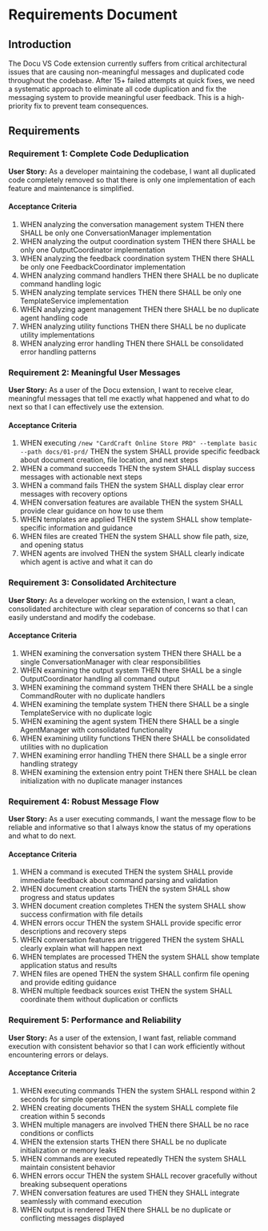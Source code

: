 # Requirements Document

## Introduction

The Docu VS Code extension currently suffers from critical architectural issues that are causing non-meaningful messages and duplicated code throughout the codebase. After 15+ failed attempts at quick fixes, we need a systematic approach to eliminate all code duplication and fix the messaging system to provide meaningful user feedback. This is a high-priority fix to prevent team consequences.

## Requirements

### Requirement 1: Complete Code Deduplication

**User Story:** As a developer maintaining the codebase, I want all duplicated code completely removed so that there is only one implementation of each feature and maintenance is simplified.

#### Acceptance Criteria

1. WHEN analyzing the conversation management system THEN there SHALL be only one ConversationManager implementation
2. WHEN analyzing the output coordination system THEN there SHALL be only one OutputCoordinator implementation  
3. WHEN analyzing the feedback coordination system THEN there SHALL be only one FeedbackCoordinator implementation
4. WHEN analyzing command handlers THEN there SHALL be no duplicate command handling logic
5. WHEN analyzing template services THEN there SHALL be only one TemplateService implementation
6. WHEN analyzing agent management THEN there SHALL be no duplicate agent handling code
7. WHEN analyzing utility functions THEN there SHALL be no duplicate utility implementations
8. WHEN analyzing error handling THEN there SHALL be consolidated error handling patterns

### Requirement 2: Meaningful User Messages

**User Story:** As a user of the Docu extension, I want to receive clear, meaningful messages that tell me exactly what happened and what to do next so that I can effectively use the extension.

#### Acceptance Criteria

1. WHEN executing `/new "CardCraft Online Store PRD" --template basic --path docs/01-prd/` THEN the system SHALL provide specific feedback about document creation, file location, and next steps
2. WHEN a command succeeds THEN the system SHALL display success messages with actionable next steps
3. WHEN a command fails THEN the system SHALL display clear error messages with recovery options
4. WHEN conversation features are available THEN the system SHALL provide clear guidance on how to use them
5. WHEN templates are applied THEN the system SHALL show template-specific information and guidance
6. WHEN files are created THEN the system SHALL show file path, size, and opening status
7. WHEN agents are involved THEN the system SHALL clearly indicate which agent is active and what it can do

### Requirement 3: Consolidated Architecture

**User Story:** As a developer working on the extension, I want a clean, consolidated architecture with clear separation of concerns so that I can easily understand and modify the codebase.

#### Acceptance Criteria

1. WHEN examining the conversation system THEN there SHALL be a single ConversationManager with clear responsibilities
2. WHEN examining the output system THEN there SHALL be a single OutputCoordinator handling all command output
3. WHEN examining the command system THEN there SHALL be a single CommandRouter with no duplicate handlers
4. WHEN examining the template system THEN there SHALL be a single TemplateService with no duplicate logic
5. WHEN examining the agent system THEN there SHALL be a single AgentManager with consolidated functionality
6. WHEN examining utility functions THEN there SHALL be consolidated utilities with no duplication
7. WHEN examining error handling THEN there SHALL be a single error handling strategy
8. WHEN examining the extension entry point THEN there SHALL be clean initialization with no duplicate manager instances

### Requirement 4: Robust Message Flow

**User Story:** As a user executing commands, I want the message flow to be reliable and informative so that I always know the status of my operations and what to do next.

#### Acceptance Criteria

1. WHEN a command is executed THEN the system SHALL provide immediate feedback about command parsing and validation
2. WHEN document creation starts THEN the system SHALL show progress and status updates
3. WHEN document creation completes THEN the system SHALL show success confirmation with file details
4. WHEN errors occur THEN the system SHALL provide specific error descriptions and recovery steps
5. WHEN conversation features are triggered THEN the system SHALL clearly explain what will happen next
6. WHEN templates are processed THEN the system SHALL show template application status and results
7. WHEN files are opened THEN the system SHALL confirm file opening and provide editing guidance
8. WHEN multiple feedback sources exist THEN the system SHALL coordinate them without duplication or conflicts

### Requirement 5: Performance and Reliability

**User Story:** As a user of the extension, I want fast, reliable command execution with consistent behavior so that I can work efficiently without encountering errors or delays.

#### Acceptance Criteria

1. WHEN executing commands THEN the system SHALL respond within 2 seconds for simple operations
2. WHEN creating documents THEN the system SHALL complete file creation within 5 seconds
3. WHEN multiple managers are involved THEN there SHALL be no race conditions or conflicts
4. WHEN the extension starts THEN there SHALL be no duplicate initialization or memory leaks
5. WHEN commands are executed repeatedly THEN the system SHALL maintain consistent behavior
6. WHEN errors occur THEN the system SHALL recover gracefully without breaking subsequent operations
7. WHEN conversation features are used THEN they SHALL integrate seamlessly with command execution
8. WHEN output is rendered THEN there SHALL be no duplicate or conflicting messages displayed